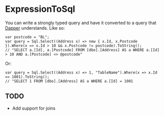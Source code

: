 # ExpressionToSql

You can write a strongly typed query and have it converted to a query that [Dapper](https://github.com/StackExchange/dapper-dot-net) understands. Like so:

    var postcode = "BL";
    var query = Sql.Select((Address x) => new { x.Id, x.Postcode }).Where(x => x.Id > 10 && x.Postcode != postcode).ToString();
    // "SELECT a.[Id], a.[Postcode] FROM [dbo].[Address] AS a WHERE a.[Id] > 10 AND a.[Postcode] <> @postcode"

Or:

    var query = Sql.Select((Address x) => 1, "TableName").Where(x => x.Id == 1001).ToString();
    // "SELECT 1 FROM [dbo].[Address] AS a WHERE a.[Id] = 1001

## TODO
- Add support for joins
